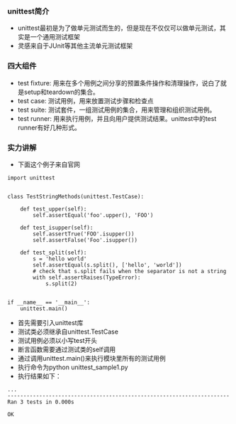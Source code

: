 ### unittest简介
- unittest最初是为了做单元测试而生的，但是现在不仅仅可以做单元测试，其实是一个通用测试框架
- 灵感来自于JUnit等其他主流单元测试框架


### 四大组件
- test fixture: 用来在多个用例之间分享的预置条件操作和清理操作，说白了就是setup和teardown的集合。
- test case: 测试用例，用来放置测试步骤和检查点
- test suite: 测试套件，一组测试用例的集合，用来管理和组织测试用例。
- test runner: 用来执行用例，并且向用户提供测试结果。unittest中的test runner有好几种形式。


### 实力讲解
- 下面这个例子来自官网
```
import unittest


class TestStringMethods(unittest.TestCase):

    def test_upper(self):
        self.assertEqual('foo'.upper(), 'FOO')

    def test_isupper(self):
        self.assertTrue('FOO'.isupper())
        self.assertFalse('Foo'.isupper())

    def test_split(self):
        s = 'hello world'
        self.assertEqual(s.split(), ['hello', 'world'])
        # check that s.split fails when the separator is not a string
        with self.assertRaises(TypeError):
            s.split(2)


if __name__ == '__main__':
    unittest.main()
```

- 首先需要引入unittest库
- 测试类必须继承自unittest.TestCase
- 测试用例必须以小写test开头
- 断言函数需要通过测试类的self调用
- 通过调用unittest.main()来执行模块里所有的测试用例
- 执行命令为python unittest_sample1.py
- 执行结果如下：
```
...
----------------------------------------------------------------------
Ran 3 tests in 0.000s

OK
```

